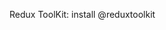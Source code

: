 <!-- #bharathi -->
<!-- 
 My Food App structure will look like this, 
            1) Header
                - Logo
                - Nav Items(right side)
                - Cart
            2) Body
                - Search bar
                - Restaurants List
                    - Restaurant card
                        - Image
                        - Name
                        - Rating
            3) Footer
                - Links
                - Copyrights
        -->
<!-- react hooks are normal js utility functions written by facebook devlopers  -->
<!-- two very important hooks 1.useState 2.useEffect  -->

Redux  ToolKit:
  install @reduxtoolkit 